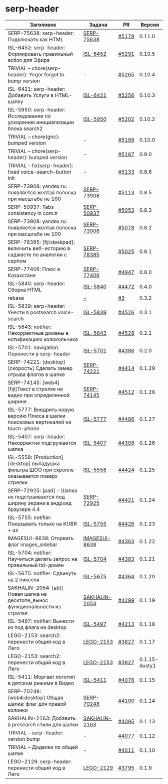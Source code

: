 # serp-header


| Заголовок | Задача | PR | Версия |
|--|--|--|--|
| SERP-75638: serp-header: Подключать как HTML | [SERP-75638](https://st.yandex-team.ru/SERP-75638) | [#5178](https://github.yandex-team.ru/lego/islands/pull/5178) | 0.11.0 |
| ISL-6452: serp-header: Формировать правильный action для Эфира | [ISL-6452](https://st.yandex-team.ru/ISL-6452) | [#5291](https://github.yandex-team.ru/lego/islands/pull/5291) | 0.10.5 |
| TRIVIAL – chore(serp-header): Yegor forgot to bump version | - | [#5265](https://github.yandex-team.ru/lego/islands/pull/5265) | 0.10.4 |
| ISL-6421: serp-header: Добавить Услуги в HTML-шапку | [ISL-6421](https://st.yandex-team.ru/ISL-6421) | [#5256](https://github.yandex-team.ru/lego/islands/pull/5256) | 0.10.3 |
| ISL-5950: serp-header: Исследование по ускорению инициализации блока search2 | [ISL-5950](https://st.yandex-team.ru/ISL-5950) | [#5202](https://github.yandex-team.ru/lego/islands/pull/5202) | 0.10.2 |
| TRIVIAL – chore(gnc): bumped version | - | [#5199](https://github.yandex-team.ru/lego/islands/pull/5199) | 0.10.0 |
| TRIVIAL – chore(serp-header): bumped version | - | [#5187](https://github.yandex-team.ru/lego/islands/pull/5187) | 0.9.0 |
| TRIVIAL – fix(serp-header): fixed voice-search-button init | - | [#5133](https://github.yandex-team.ru/lego/islands/pull/5133) | 0.8.6 |
| SERP-73908: yandex.ru: появляется желтая полоска при масштабе не 100 | [SERP-73908](https://st.yandex-team.ru/SERP-73908) | [#5113](https://github.yandex-team.ru/lego/islands/pull/5113) | 0.8.5 |
| SERP-50937: Tabs consistency in com.tr | [SERP-50937](https://st.yandex-team.ru/SERP-50937) | [#5053](https://github.yandex-team.ru/lego/islands/pull/5053) | 0.8.3 |
| SERP-73908: yandex.ru: появляется желтая полоска при масштабе не 100 | [SERP-73908](https://st.yandex-team.ru/SERP-73908) | [#5078](https://github.yandex-team.ru/lego/islands/pull/5078) | 0.8.2 |
| SERP-78385: [fiji:deskpad]: включить веб-историю в саджесте по аналогии с серпом | [SERP-78385](https://st.yandex-team.ru/SERP-78385) | [#5025](https://github.yandex-team.ru/lego/islands/pull/5025) | 0.8.1 |
| SERP-77406: Плюс в Казахстане | [SERP-77406](https://st.yandex-team.ru/SERP-77406) | [#4947](https://github.yandex-team.ru/lego/islands/pull/4947) | 0.8.0 |
| ISL-5840: serp-header: Сборка HTML | [ISL-5840](https://st.yandex-team.ru/ISL-5840) | [#4472](https://github.yandex-team.ru/lego/islands/pull/4472) | 0.4.0 |
| rebase | [-](https://st.yandex-team.ru/-) | [#3](https://github.yandex-team.ru/axaxaman/islands/pull/3) | 0.3.2 |
| ISL-5839: serp-header: Унести в postsearch voice-search | [ISL-5839](https://st.yandex-team.ru/ISL-5839) | [#4526](https://github.yandex-team.ru/lego/islands/pull/4526) | 0.3.1 |
| ISL-5843: notifier: Некорректные домены в нотификациях колокольчика | [ISL-5843](https://st.yandex-team.ru/ISL-5843) | [#4528](https://github.yandex-team.ru/lego/islands/pull/4528) | 0.2.1 |
| ISL-5701: navigation: Перенести в serp-header | [ISL-5701](https://st.yandex-team.ru/ISL-5701) | [#4386](https://github.yandex-team.ru/lego/islands/pull/4386) | 0.2.0 |
| SERP-74221: [desktop][скорость] Сделать замер отрыва флагов в шапке | [SERP-74221](https://st.yandex-team.ru/SERP-74221) | [#4414](https://github.yandex-team.ru/lego/islands/pull/4414) | 0.1.29 |
| SERP-74145: [web4][fiji]Текст в стрелке не видно при определенной ширине | [SERP-74145](https://st.yandex-team.ru/SERP-74145) | [#4512](https://github.yandex-team.ru/lego/islands/pull/4512) | 0.1.28 |
| ISL-5777: Внедрить новую версию Плюса в шапки поисковых вертикалей на touch-phone | [ISL-5777](https://st.yandex-team.ru/ISL-5777) | [#4486](https://github.yandex-team.ru/lego/islands/pull/4486) | 0.1.27 |
| ISL-5407: serp-header: Некорректно подгружается шапка | [ISL-5407](https://st.yandex-team.ru/ISL-5407) | [#4308](https://github.yandex-team.ru/lego/islands/pull/4308) | 0.1.26 |
| ISL-5558: [Production] [desktop] выпадушка фильтра ШОО при скролле оказывается поверх стрелки | [ISL-5558](https://st.yandex-team.ru/ISL-5558) | [#4424](https://github.yandex-team.ru/lego/islands/pull/4424) | 0.1.25 |
| SERP-72925: [pad] - Шапка не подстраивается под ширину экрана в андроид браузере 4.4 | [SERP-72925](https://st.yandex-team.ru/SERP-72925) | [#4421](https://github.yandex-team.ru/lego/islands/pull/4421) | 0.1.24 |
| ISL-5755: notifier: Показывать только на KUBR + uz | [ISL-5755](https://st.yandex-team.ru/ISL-5755) | [#4426](https://github.yandex-team.ru/lego/islands/pull/4426) | 0.1.23 |
| IMAGESUI-8638: Оторвать флаг images_sidebar | [IMAGESUI-8638](https://st.yandex-team.ru/IMAGESUI-8638) | [#4363](https://github.yandex-team.ru/lego/islands/pull/4363) | 0.1.22 |
| ISL-5704: notifier: Научиться делать запрос на правильный tld-домен | [ISL-5704](https://st.yandex-team.ru/ISL-5704) | [#4383](https://github.yandex-team.ru/lego/islands/pull/4383) | 0.1.21 |
| ISL-5675: notifier: Сдвинуть на 2 пикселя | [ISL-5675](https://st.yandex-team.ru/ISL-5675) | [#4364](https://github.yandex-team.ru/lego/islands/pull/4364) | 0.1.20 |
| SAKHALIN-2054: [abt] Новая шапка на десктопе_вынос функциональности из стрелки | [SAKHALIN-2054](https://st.yandex-team.ru/SAKHALIN-2054) | [#4299](https://github.yandex-team.ru/lego/islands/pull/4299) | 0.1.19 |
| ISL-5497: notifier: Вынести из под флага на desktop | [ISL-5497](https://st.yandex-team.ru/ISL-5497) | [#4213](https://github.yandex-team.ru/lego/islands/pull/4213) | 0.1.18 |
| LEGO-2153: search2: перенести общий код в Лего | [LEGO-2153](https://st.yandex-team.ru/LEGO-2153) | [#3827](https://github.yandex-team.ru/lego/islands/pull/3827) | 0.1.17 |
| LEGO-2153: search2: перенести общий код в Лего | [LEGO-2153](https://st.yandex-team.ru/LEGO-2153) | [#3827](https://github.yandex-team.ru/lego/islands/pull/3827) | 0.1.15-dusty1 |
| ISL-5411: Моргает логотип в детском режиме в Видео | [ISL-5411](https://st.yandex-team.ru/ISL-5411) | [#4076](https://github.yandex-team.ru/lego/islands/pull/4076) | 0.1.15 |
| SERP-70248: [web4:desktop] Общая шапка: флаг для правой колонки | [SERP-70248](https://st.yandex-team.ru/SERP-70248) | [#4100](https://github.yandex-team.ru/lego/islands/pull/4100) | 0.1.14 |
| SAKHALIN-2163: Добавить в presearch стили для шапки | [SAKHALIN-2163](https://st.yandex-team.ru/SAKHALIN-2163) | [#4095](https://github.yandex-team.ru/lego/islands/pull/4095) | 0.1.13 |
| TRIVIAL – serp-header: version bump | - | [#4077](https://github.yandex-team.ru/lego/islands/pull/4077) | 0.1.12 |
| TRIVIAL – Доделки по общей шапке | - | [#4011](https://github.yandex-team.ru/lego/islands/pull/4011) | 0.1.10 |
| LEGO-2129: serp-header: перенести общий код в Лего | [LEGO-2129](https://st.yandex-team.ru/LEGO-2129) | [#3795](https://github.yandex-team.ru/lego/islands/pull/3795) | 0.1.9 |
